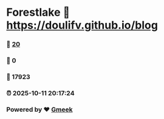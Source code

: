 # Forestlake :link: https://doulifv.github.io/blog 
### :page_facing_up: [20](https://doulifv.github.io/blog/tag.html) 
### :speech_balloon: 0 
### :hibiscus: 17923 
### :alarm_clock: 2025-10-11 20:17:24 
### Powered by :heart: [Gmeek](https://github.com/Meekdai/Gmeek)
